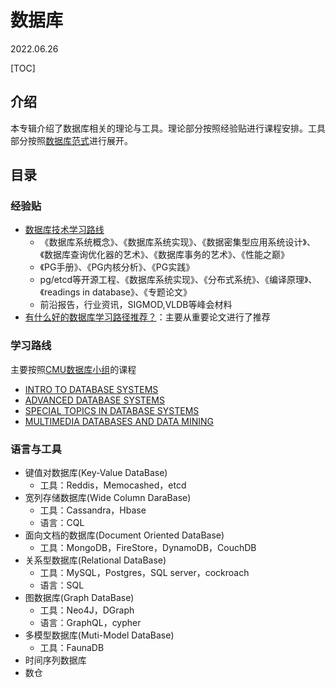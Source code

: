 # 数据库
2022.06.26

[TOC]



## 介绍

本专辑介绍了数据库相关的理论与工具。理论部分按照经验贴进行课程安排。工具部分按照[数据库范式](https://www.youtube.com/watch?v=W2Z7fbCLSTw)进行展开。

## 目录

### 经验贴

* [数据库技术学习路线](https://zhuanlan.zhihu.com/p/446169796)
  * 《数据库系统概念》、《数据库系统实现》、《数据密集型应用系统设计》、《数据库查询优化器的艺术》、《数据库事务的艺术》、《性能之巅》
  * 《PG手册》、《PG内核分析》、《PG实践》
  * pg/etcd等开源工程、《数据库系统实现》、《分布式系统》、《编译原理》、《readings in database》、《专题论文》
  * 前沿报告，行业资讯，SIGMOD,VLDB等峰会材料
* [有什么好的数据库学习路径推荐？](https://www.zhihu.com/question/451898647)：主要从重要论文进行了推荐

### 学习路线

主要按照[CMU数据库小组](https://db.cs.cmu.edu/)的课程

* [INTRO TO DATABASE SYSTEMS](https://15445.courses.cs.cmu.edu/fall2022)
* [ADVANCED DATABASE SYSTEMS](https://15721.courses.cs.cmu.edu/spring2020/)
* [SPECIAL TOPICS IN DATABASE SYSTEMS](https://15799.courses.cs.cmu.edu/spring2022/)
* [MULTIMEDIA DATABASES AND DATA MINING](https://15799.courses.cs.cmu.edu/spring2022/)

### 语言与工具

* 键值对数据库(Key-Value DataBase)
  * 工具：Reddis，Memocashed，etcd
* 宽列存储数据库(Wide Column DaraBase)
  * 工具：Cassandra，Hbase
  * 语言：CQL
* 面向文档的数据库(Document Oriented DataBase)
  * 工具：MongoDB，FireStore，DynamoDB，CouchDB
* 关系型数据库(Relational DataBase)
  * 工具：MySQL，Postgres，SQL server，cockroach
  * 语言：SQL
* 图数据库(Graph DataBase)
  * 工具：Neo4J，DGraph
  * 语言：GraphQL，cypher
* 多模型数据库(Muti-Model DataBase)
  * 工具：FaunaDB
* 时间序列数据库
* 数仓

